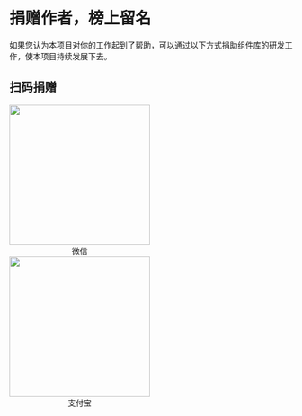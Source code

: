 # 捐赠作者，榜上留名

如果您认为本项目对你的工作起到了帮助，可以通过以下方式捐助组件库的研发工作，使本项目持续发展下去。

## 扫码捐赠

<div style="display: inline-block; margin-right: 120px;">
  <img style="width: 250px; height: 250px;" src="https://fant-mini-plus.top/img/weixinQrcode.jpg" />
  <div style="text-align: center;">微信</div>
</div>

<div style="display: inline-block;">
  <img style="width: 250px; height: 250px;" src="https://fant-mini-plus.top/img/alipayQrcode.jpg" />
  <div style="text-align: center;">支付宝</div>
</div>


